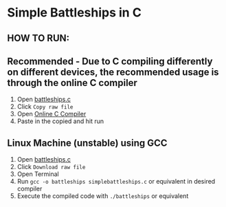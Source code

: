 # Simple Battleships in C
## HOW TO RUN:

## Recommended - Due to C compiling differently on different devices, the recommended usage is through the online C compiler
1. Open [battleships.c](https://github.com/Ameechan04/simplebattleships/blob/main/battleships.c)
2. Click `Copy raw file`
3. Open [Online C Compiler](https://www.programiz.com/c-programming/online-compiler/)
4. Paste in the copied and hit run

## Linux Machine (unstable) using GCC
1. Open [battleships.c](https://github.com/Ameechan04/simplebattleships/blob/main/battleships.c)
2. Click `Download raw file`
3. Open Terminal
4. Run `gcc -o battleships simplebattleships.c` or equivalent in desired compiler
5. Execute the compiled code with `./battleships` or equivalent

